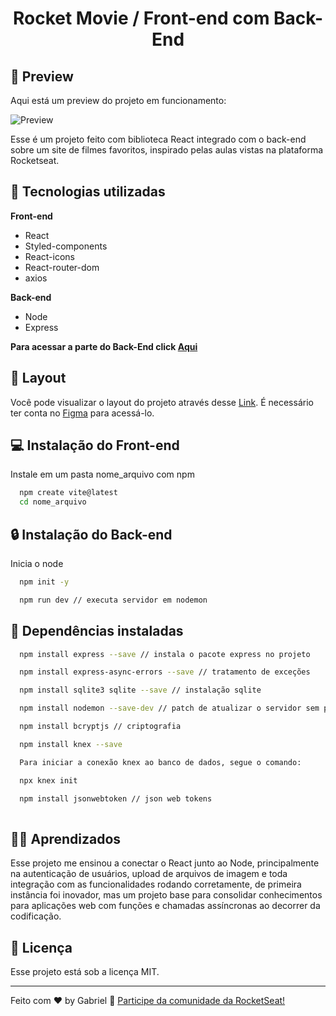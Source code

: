 
<h1 align="center">Rocket Movie / Front-end com Back-End</h1>

##  :movie_camera: Preview

Aqui está um preview do projeto em funcionamento:

![Preview]()


Esse é um projeto feito com biblioteca React integrado com o back-end sobre um site de filmes favoritos, inspirado pelas aulas vistas na plataforma Rocketseat.


## 🚀 Tecnologias utilizadas

**Front-end** 
- React
- Styled-components
- React-icons
- React-router-dom
- axios

**Back-end** 
- Node
- Express

**Para acessar a parte do Back-End click [Aqui](https://github.com/gabriel-lima258/NODE_JS-API)**


## 🔖 Layout

Você pode visualizar o layout do projeto através desse [Link](https://www.figma.com/file/PIJUIxufMLKo9UXSpM4Hdb/RocketMovies-(Copy)?node-id=0%3A1&t=Y2T5o9qxTJtaSTZT-0). É necessário ter conta no [Figma](https://figma.com) para acessá-lo.

##  :computer: Instalação do Front-end 

Instale em um pasta nome_arquivo com npm

```bash
  npm create vite@latest
  cd nome_arquivo
```


## :lock: Instalação do Back-end

Inicia o node

```bash
  npm init -y 

  npm run dev // executa servidor em nodemon
```

## :construction: Dependências instaladas

```bash
  npm install express --save // instala o pacote express no projeto

  npm install express-async-errors --save // tratamento de exceções

  npm install sqlite3 sqlite --save // instalação sqlite

  npm install nodemon --save-dev // patch de atualizar o servidor sem precisar pausar

  npm install bcryptjs // criptografia

  npm install knex --save

  Para iniciar a conexão knex ao banco de dados, segue o comando:

  npx knex init

  npm install jsonwebtoken // json web tokens
  
```
    
## 🧑‍💻 Aprendizados

Esse projeto me ensinou a conectar o React junto ao Node, principalmente na autenticação de usuários, upload de arquivos de imagem e toda integração com as funcionalidades rodando corretamente, de primeira instância foi inovador, mas um projeto base para consolidar conhecimentos para aplicações web com funções e chamadas assíncronas ao decorrer da codificação.

## :memo: Licença

Esse projeto está sob a licença MIT.

---

Feito com ♥ by Gabriel :wave: [Participe da comunidade da RocketSeat!](https://discord.gg/rocketseat)
